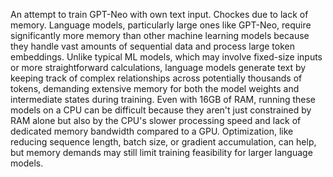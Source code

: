 An attempt to train GPT-Neo with own text input. Chockes due to lack of memory. Language models, particularly large ones like GPT-Neo, require significantly more memory than other machine learning models because they handle vast amounts of sequential data and process large token embeddings. Unlike typical ML models, which may involve fixed-size inputs or more straightforward calculations, language models generate text by keeping track of complex relationships across potentially thousands of tokens, demanding extensive memory for both the model weights and intermediate states during training. Even with 16GB of RAM, running these models on a CPU can be difficult because they aren't just constrained by RAM alone but also by the CPU's slower processing speed and lack of dedicated memory bandwidth compared to a GPU. Optimization, like reducing sequence length, batch size, or gradient accumulation, can help, but memory demands may still limit training feasibility for larger language models.
